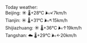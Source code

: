 Today weather:  
Beijing: ☀️   🌡️+28°C 🌬️↙7km/h  
Tianjin: ☀️   🌡️+31°C 🌬️↖15km/h  
Shijiazhuang: ☀️   🌡️+36°C 🌬️↑19km/h  
Tangshan: ☁️   🌡️+29°C 🌬️←20km/h  
